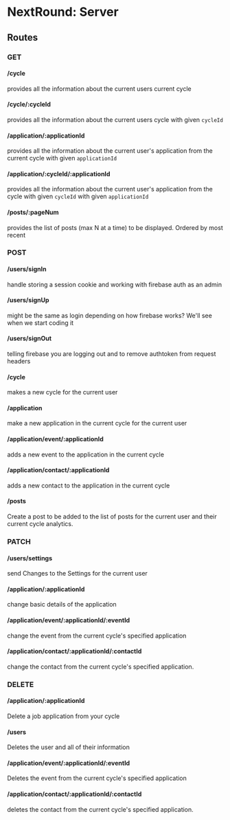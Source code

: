 # NextRound: Server

## Routes

### GET

#### /cycle

provides all the information about the current users current cycle

#### /cycle/:cycleId

provides all the information about the current users cycle with given `cycleId`

#### /application/:applicationId

provides all the information about the current user's application from the current cycle with given `applicationId`

#### /application/:cycleId/:applicationId

provides all the information about the current user's application from the cycle  with given `cycleId` with given `applicationId`

#### /posts/:pageNum

provides the list of posts (max N at a time) to be displayed. Ordered by most recent

### POST

#### /users/signIn

handle storing a session cookie and working with firebase auth as an admin

#### /users/signUp

might be the same as login depending on how firebase works? We'll see when we start coding it

#### /users/signOut

telling firebase you are logging out and to remove authtoken from request headers

#### /cycle

makes a new cycle for the current user

#### /application

make a new application in the current cycle for the current user

#### /application/event/:applicationId

adds a new event to the application in the current cycle

#### /application/contact/:applicationId

adds a new contact to the application in the current cycle

#### /posts

Create a post to be added to the list of posts for the current user and their current cycle analytics.

### PATCH

#### /users/settings

send Changes to the Settings for the current user

#### /application/:applicationId

change basic details of the application

#### /application/event/:applicationId/:eventId

change the event from the current cycle's specified application

#### /application/contact/:applicationId/:contactId

change the contact from the current cycle's specified application.

### DELETE

#### /application/:applicationId

Delete a job application from your cycle

#### /users

Deletes the user and all of their information

#### /application/event/:applicationId/:eventId

Deletes the event from the current cycle's specified application

#### /application/contact/:applicationId/:contactId

deletes the contact from the current cycle's specified application.
